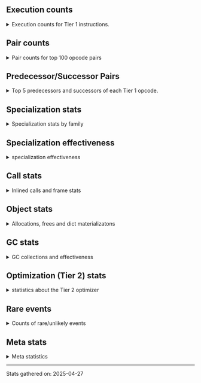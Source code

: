 ## Execution counts

<details>
<summary> Execution counts for Tier 1 instructions. </summary>


The "miss ratio" column shows the percentage of times the instruction
executed that it deoptimized. When this happens, the base unspecialized
instruction is not counted.

<table>
<thead>
<tr>
<th align="left">Name</th>
<th align="right">Base Count</th>
<th align="right">Head Count</th>
<th align="right">Change</th>
</tr>
</thead>
<tbody>
<tr>
<td align="left">JUMP_BACKWARD_NO_JIT</td>
<td align="right">13,493,022</td>
<td align="right">504</td>
<td align="right">-100.0%</td>
</tr>
<tr>
<td align="left">UNPACK_SEQUENCE_TUPLE</td>
<td align="right">857,672</td>
<td align="right">46,419</td>
<td align="right">-94.6%</td>
</tr>
<tr>
<td align="left">DICT_MERGE</td>
<td align="right">462,683</td>
<td align="right">59,116</td>
<td align="right">-87.2%</td>
</tr>
<tr>
<td align="left">COMPARE_OP</td>
<td align="right">450,082</td>
<td align="right">818,338</td>
<td align="right">81.8%</td>
</tr>
<tr>
<td align="left">BINARY_OP</td>
<td align="right">516,703</td>
<td align="right">108,844</td>
<td align="right">-78.9%</td>
</tr>
<tr>
<td align="left">POP_JUMP_IF_NONE</td>
<td align="right">1,253,948</td>
<td align="right">390,331</td>
<td align="right">-68.9%</td>
</tr>
<tr>
<td align="left">CALL_METHOD_DESCRIPTOR_O</td>
<td align="right">604,623</td>
<td align="right">205,015</td>
<td align="right">-66.1%</td>
</tr>
<tr>
<td align="left">LOAD_FAST_LOAD_FAST</td>
<td align="right">1,718,714</td>
<td align="right">757,106</td>
<td align="right">-55.9%</td>
</tr>
<tr>
<td align="left">BINARY_OP_SUBTRACT_FLOAT</td>
<td align="right">395,238</td>
<td align="right">589,972</td>
<td align="right">49.3%</td>
</tr>
<tr>
<td align="left">TO_BOOL_LIST</td>
<td align="right">811,490</td>
<td align="right">1,200,957</td>
<td align="right">48.0%</td>
</tr>
<tr>
<td align="left">LIST_EXTEND</td>
<td align="right">274,283</td>
<td align="right">404,159</td>
<td align="right">47.4%</td>
</tr>
<tr>
<td align="left">BINARY_OP_ADD_INT</td>
<td align="right">856,261</td>
<td align="right">456,800</td>
<td align="right">-46.7%</td>
</tr>
<tr>
<td align="left">BINARY_OP_SUBSCR_LIST_INT</td>
<td align="right">282,596</td>
<td align="right">412,472</td>
<td align="right">46.0%</td>
</tr>
<tr>
<td align="left">LOAD_ATTR_PROPERTY</td>
<td align="right">592,750</td>
<td align="right">852,417</td>
<td align="right">43.8%</td>
</tr>
<tr>
<td align="left">LOAD_FAST_AND_CLEAR</td>
<td align="right">445,488</td>
<td align="right">640,302</td>
<td align="right">43.7%</td>
</tr>
<tr>
<td align="left">IMPORT_FROM</td>
<td align="right">297,334</td>
<td align="right">427,129</td>
<td align="right">43.7%</td>
</tr>
<tr>
<td align="left">IMPORT_NAME</td>
<td align="right">297,654</td>
<td align="right">427,449</td>
<td align="right">43.6%</td>
</tr>
<tr>
<td align="left">FOR_ITER_RANGE</td>
<td align="right">449,853</td>
<td align="right">644,671</td>
<td align="right">43.3%</td>
</tr>
<tr>
<td align="left">BINARY_OP_ADD_FLOAT</td>
<td align="right">151,329</td>
<td align="right">214,416</td>
<td align="right">41.7%</td>
</tr>
<tr>
<td align="left">LOAD_FAST</td>
<td align="right">8,733,418</td>
<td align="right">5,145,015</td>
<td align="right">-41.1%</td>
</tr>
<tr>
<td align="left">LIST_APPEND</td>
<td align="right">477,567</td>
<td align="right">671,409</td>
<td align="right">40.6%</td>
</tr>
<tr>
<td align="left">CALL_KW_PY</td>
<td align="right">167,393</td>
<td align="right">232,331</td>
<td align="right">38.8%</td>
</tr>
<tr>
<td align="left">UNARY_NOT</td>
<td align="right">170,221</td>
<td align="right">235,245</td>
<td align="right">38.2%</td>
</tr>
<tr>
<td align="left">CALL_BOUND_METHOD_GENERAL</td>
<td align="right">173,313</td>
<td align="right">238,247</td>
<td align="right">37.5%</td>
</tr>
<tr>
<td align="left">STORE_FAST_STORE_FAST</td>
<td align="right">3,250,128</td>
<td align="right">2,051,430</td>
<td align="right">-36.9%</td>
</tr>
<tr>
<td align="left">COMPARE_OP_STR</td>
<td align="right">1,046,445</td>
<td align="right">699,584</td>
<td align="right">-33.1%</td>
</tr>
<tr>
<td align="left">CALL_LIST_APPEND</td>
<td align="right">158,799</td>
<td align="right">110,089</td>
<td align="right">-30.7%</td>
</tr>
<tr>
<td align="left">PUSH_NULL</td>
<td align="right">6,865,973</td>
<td align="right">4,766,663</td>
<td align="right">-30.6%</td>
</tr>
<tr>
<td align="left">CALL_BUILTIN_CLASS</td>
<td align="right">1,281,411</td>
<td align="right">1,670,996</td>
<td align="right">30.4%</td>
</tr>
<tr>
<td align="left">COMPARE_OP_INT</td>
<td align="right">2,774,657</td>
<td align="right">2,018,214</td>
<td align="right">-27.3%</td>
</tr>
<tr>
<td align="left">POP_JUMP_IF_TRUE</td>
<td align="right">2,391,091</td>
<td align="right">2,991,557</td>
<td align="right">25.1%</td>
</tr>
<tr>
<td align="left">LOAD_FAST_CHECK</td>
<td align="right">830,095</td>
<td align="right">1,024,825</td>
<td align="right">23.5%</td>
</tr>
<tr>
<td align="left">RETURN_VALUE</td>
<td align="right">22,011,951</td>
<td align="right">27,073,314</td>
<td align="right">23.0%</td>
</tr>
<tr>
<td align="left">NOP</td>
<td align="right">8,131,058</td>
<td align="right">6,265,078</td>
<td align="right">-22.9%</td>
</tr>
<tr>
<td align="left">CALL_METHOD_DESCRIPTOR_NOARGS</td>
<td align="right">1,145,131</td>
<td align="right">1,404,663</td>
<td align="right">22.7%</td>
</tr>
<tr>
<td align="left">LOAD_CONST_MORTAL</td>
<td align="right">873,786</td>
<td align="right">1,068,531</td>
<td align="right">22.3%</td>
</tr>
<tr>
<td align="left">CALL_LEN</td>
<td align="right">294,204</td>
<td align="right">359,137</td>
<td align="right">22.1%</td>
</tr>
<tr>
<td align="left">STORE_ATTR_INSTANCE_VALUE</td>
<td align="right">4,122,645</td>
<td align="right">5,021,544</td>
<td align="right">21.8%</td>
</tr>
<tr>
<td align="left">LOAD_ATTR_INSTANCE_VALUE</td>
<td align="right">17,410,730</td>
<td align="right">13,685,829</td>
<td align="right">-21.4%</td>
</tr>
<tr>
<td align="left">LOAD_ATTR_METHOD_NO_DICT</td>
<td align="right">4,893,479</td>
<td align="right">3,951,228</td>
<td align="right">-19.3%</td>
</tr>
<tr>
<td align="left">CALL_METHOD_DESCRIPTOR_FAST</td>
<td align="right">1,890,004</td>
<td align="right">1,544,496</td>
<td align="right">-18.3%</td>
</tr>
<tr>
<td align="left">TO_BOOL_BOOL</td>
<td align="right">3,720,976</td>
<td align="right">4,382,626</td>
<td align="right">17.8%</td>
</tr>
<tr>
<td align="left">UNARY_INVERT</td>
<td align="right">1,231,239</td>
<td align="right">1,016,099</td>
<td align="right">-17.5%</td>
</tr>
<tr>
<td align="left">LOAD_ATTR</td>
<td align="right">7,155,415</td>
<td align="right">8,388,438</td>
<td align="right">17.2%</td>
</tr>
<tr>
<td align="left">LOAD_FAST_BORROW_LOAD_FAST_BORROW</td>
<td align="right">9,873,391</td>
<td align="right">11,384,911</td>
<td align="right">15.3%</td>
</tr>
<tr>
<td align="left">INTERPRETER_EXIT</td>
<td align="right">7,639,303</td>
<td align="right">8,742,781</td>
<td align="right">14.4%</td>
</tr>
<tr>
<td align="left">GET_ITER</td>
<td align="right">2,714,399</td>
<td align="right">3,089,037</td>
<td align="right">13.8%</td>
</tr>
<tr>
<td align="left">LOAD_ATTR_NONDESCRIPTOR_WITH_VALUES</td>
<td align="right">1,257,333</td>
<td align="right">1,423,505</td>
<td align="right">13.2%</td>
</tr>
<tr>
<td align="left">LOAD_CONST_IMMORTAL</td>
<td align="right">14,013,485</td>
<td align="right">15,855,778</td>
<td align="right">13.1%</td>
</tr>
<tr>
<td align="left">BUILD_LIST</td>
<td align="right">1,394,912</td>
<td align="right">1,574,736</td>
<td align="right">12.9%</td>
</tr>
<tr>
<td align="left">BUILD_TUPLE</td>
<td align="right">3,278,063</td>
<td align="right">3,683,704</td>
<td align="right">12.4%</td>
</tr>
<tr>
<td align="left">CALL_ISINSTANCE</td>
<td align="right">954,029</td>
<td align="right">836,415</td>
<td align="right">-12.3%</td>
</tr>
<tr>
<td align="left">POP_TOP</td>
<td align="right">17,380,511</td>
<td align="right">19,392,462</td>
<td align="right">11.6%</td>
</tr>
<tr>
<td align="left">CALL_BUILTIN_FAST</td>
<td align="right">733,360</td>
<td align="right">814,427</td>
<td align="right">11.1%</td>
</tr>
<tr>
<td align="left">CONTAINS_OP_DICT</td>
<td align="right">1,354,025</td>
<td align="right">1,214,145</td>
<td align="right">-10.3%</td>
</tr>
<tr>
<td align="left">STORE_SUBSCR_DICT</td>
<td align="right">1,415,910</td>
<td align="right">1,276,019</td>
<td align="right">-9.9%</td>
</tr>
<tr>
<td align="left">BUILD_MAP</td>
<td align="right">1,468,189</td>
<td align="right">1,324,294</td>
<td align="right">-9.8%</td>
</tr>
<tr>
<td align="left">FOR_ITER_LIST</td>
<td align="right">7,540,787</td>
<td align="right">6,816,766</td>
<td align="right">-9.6%</td>
</tr>
<tr>
<td align="left">LOAD_SPECIAL</td>
<td align="right">3,101,406</td>
<td align="right">2,805,370</td>
<td align="right">-9.5%</td>
</tr>
<tr>
<td align="left">LOAD_SUPER_ATTR_METHOD</td>
<td align="right">1,489,647</td>
<td align="right">1,631,705</td>
<td align="right">9.5%</td>
</tr>
<tr>
<td align="left">COPY_FREE_VARS</td>
<td align="right">1,517,893</td>
<td align="right">1,659,951</td>
<td align="right">9.4%</td>
</tr>
<tr>
<td align="left">LOAD_DEREF</td>
<td align="right">1,555,710</td>
<td align="right">1,697,768</td>
<td align="right">9.1%</td>
</tr>
<tr>
<td align="left">LOAD_ATTR_METHOD_WITH_VALUES</td>
<td align="right">6,592,120</td>
<td align="right">7,167,769</td>
<td align="right">8.7%</td>
</tr>
<tr>
<td align="left">RESUME_CHECK</td>
<td align="right">27,028,116</td>
<td align="right">29,283,593</td>
<td align="right">8.3%</td>
</tr>
<tr>
<td align="left">CALL_PY_EXACT_ARGS</td>
<td align="right">10,214,227</td>
<td align="right">11,043,446</td>
<td align="right">8.1%</td>
</tr>
<tr>
<td align="left">LOAD_GLOBAL_BUILTIN</td>
<td align="right">6,386,653</td>
<td align="right">6,877,803</td>
<td align="right">7.7%</td>
</tr>
<tr>
<td align="left">TO_BOOL</td>
<td align="right">657,341</td>
<td align="right">608,471</td>
<td align="right">-7.4%</td>
</tr>
<tr>
<td align="left">POP_JUMP_IF_NOT_NONE</td>
<td align="right">3,449,587</td>
<td align="right">3,264,188</td>
<td align="right">-5.4%</td>
</tr>
<tr>
<td align="left">LOAD_GLOBAL_MODULE</td>
<td align="right">13,462,871</td>
<td align="right">14,160,674</td>
<td align="right">5.2%</td>
</tr>
<tr>
<td align="left">TO_BOOL_INT</td>
<td align="right">4,047,366</td>
<td align="right">4,242,008</td>
<td align="right">4.8%</td>
</tr>
<tr>
<td align="left">LOAD_ATTR_MODULE</td>
<td align="right">2,958,046</td>
<td align="right">2,826,032</td>
<td align="right">-4.5%</td>
</tr>
<tr>
<td align="left">SWAP</td>
<td align="right">5,542,955</td>
<td align="right">5,756,431</td>
<td align="right">3.9%</td>
</tr>
<tr>
<td align="left">POP_JUMP_IF_FALSE</td>
<td align="right">12,537,959</td>
<td align="right">12,198,376</td>
<td align="right">-2.7%</td>
</tr>
<tr>
<td align="left">LOAD_FAST_BORROW</td>
<td align="right">66,568,233</td>
<td align="right">68,268,831</td>
<td align="right">2.6%</td>
</tr>
<tr>
<td align="left">BINARY_OP_EXTEND</td>
<td align="right">5,517,735</td>
<td align="right">5,651,718</td>
<td align="right">2.4%</td>
</tr>
<tr>
<td align="left">RESUME</td>
<td align="right">489</td>
<td align="right">478</td>
<td align="right">-2.2%</td>
</tr>
<tr>
<td align="left">CALL_PY_GENERAL</td>
<td align="right">3,073,154</td>
<td align="right">3,006,406</td>
<td align="right">-2.2%</td>
</tr>
<tr>
<td align="left">STORE_FAST</td>
<td align="right">22,933,440</td>
<td align="right">22,491,359</td>
<td align="right">-1.9%</td>
</tr>
<tr>
<td align="left">COPY</td>
<td align="right">7,185,256</td>
<td align="right">7,067,740</td>
<td align="right">-1.6%</td>
</tr>
<tr>
<td align="left">CALL_NON_PY_GENERAL</td>
<td align="right">7,548,374</td>
<td align="right">7,668,700</td>
<td align="right">1.6%</td>
</tr>
<tr>
<td align="left">TO_BOOL_ALWAYS_TRUE</td>
<td align="right">338</td>
<td align="right">343</td>
<td align="right">1.5%</td>
</tr>
<tr>
<td align="left">JUMP_BACKWARD_NO_INTERRUPT</td>
<td align="right">5,122</td>
<td align="right">5,048</td>
<td align="right">-1.4%</td>
</tr>
<tr>
<td align="left">UNPACK_SEQUENCE_TWO_TUPLE</td>
<td align="right">1,158,023</td>
<td align="right">1,174,145</td>
<td align="right">1.4%</td>
</tr>
<tr>
<td align="left">LOAD_CONST</td>
<td align="right">1,626</td>
<td align="right">1,604</td>
<td align="right">-1.4%</td>
</tr>
<tr>
<td align="left">BINARY_OP_MULTIPLY_FLOAT</td>
<td align="right">69,638</td>
<td align="right">68,756</td>
<td align="right">-1.3%</td>
</tr>
<tr>
<td align="left">BINARY_OP_SUBSCR_STR_INT</td>
<td align="right">69,638</td>
<td align="right">68,756</td>
<td align="right">-1.3%</td>
</tr>
<tr>
<td align="left">CALL_BUILTIN_O</td>
<td align="right">87,313</td>
<td align="right">86,431</td>
<td align="right">-1.0%</td>
</tr>
<tr>
<td align="left">JUMP_FORWARD</td>
<td align="right">1,411,423</td>
<td align="right">1,400,367</td>
<td align="right">-0.8%</td>
</tr>
<tr>
<td align="left">CHECK_EXC_MATCH</td>
<td align="right">13,523</td>
<td align="right">13,448</td>
<td align="right">-0.6%</td>
</tr>
<tr>
<td align="left">POP_EXCEPT</td>
<td align="right">17,746</td>
<td align="right">17,671</td>
<td align="right">-0.4%</td>
</tr>
<tr>
<td align="left">PUSH_EXC_INFO</td>
<td align="right">17,746</td>
<td align="right">17,671</td>
<td align="right">-0.4%</td>
</tr>
<tr>
<td align="left">LOAD_GLOBAL</td>
<td align="right">3,224</td>
<td align="right">3,217</td>
<td align="right">-0.2%</td>
</tr>
<tr>
<td align="left">CALL</td>
<td align="right">4,557</td>
<td align="right">4,549</td>
<td align="right">-0.2%</td>
</tr>
<tr>
<td align="left">POP_ITER</td>
<td align="right">1,987,710</td>
<td align="right">1,990,384</td>
<td align="right">0.1%</td>
</tr>
<tr>
<td align="left">FOR_ITER</td>
<td align="right">940,655</td>
<td align="right">939,627</td>
<td align="right">-0.1%</td>
</tr>
<tr>
<td align="left">LOAD_SMALL_INT</td>
<td align="right">3,956,730</td>
<td align="right">3,953,068</td>
<td align="right">-0.1%</td>
</tr>
<tr>
<td align="left">BINARY_OP_SUBTRACT_INT</td>
<td align="right">102,447</td>
<td align="right">102,373</td>
<td align="right">-0.1%</td>
</tr>
<tr>
<td align="left">STORE_FAST_LOAD_FAST</td>
<td align="right">4,724,457</td>
<td align="right">4,723,575</td>
<td align="right">-0.0%</td>
</tr>
<tr>
<td align="left">STORE_SUBSCR</td>
<td align="right">21,466</td>
<td align="right">21,469</td>
<td align="right">0.0%</td>
</tr>
<tr>
<td align="left">CALL_BOUND_METHOD_EXACT_ARGS</td>
<td align="right">35,129</td>
<td align="right">35,132</td>
<td align="right">0.0%</td>
</tr>
<tr>
<td align="left">IS_OP</td>
<td align="right">34,038</td>
<td align="right">34,040</td>
<td align="right">0.0%</td>
</tr>
<tr>
<td align="left">STORE_ATTR</td>
<td align="right">81,671</td>
<td align="right">81,674</td>
<td align="right">0.0%</td>
</tr>
<tr>
<td align="left">TO_BOOL_NONE</td>
<td align="right">191,011</td>
<td align="right">191,013</td>
<td align="right">0.0%</td>
</tr>
<tr>
<td align="left">CALL_FUNCTION_EX</td>
<td align="right">1,818,696</td>
<td align="right">1,818,692</td>
<td align="right">-0.0%</td>
</tr>
<tr>
<td align="left">CALL_BUILTIN_FAST_WITH_KEYWORDS</td>
<td align="right">928,806</td>
<td align="right">928,808</td>
<td align="right">0.0%</td>
</tr>
<tr>
<td align="left">YIELD_VALUE</td>
<td align="right">5,068,280</td>
<td align="right">5,068,280</td>
<td align="right">0.0%</td>
</tr>
<tr>
<td align="left">FOR_ITER_GEN</td>
<td align="right">4,653,742</td>
<td align="right">4,653,742</td>
<td align="right">0.0%</td>
</tr>
<tr>
<td align="left">CALL_TUPLE_1</td>
<td align="right">426,671</td>
<td align="right">426,671</td>
<td align="right">0.0%</td>
</tr>
<tr>
<td align="left">MAKE_CELL</td>
<td align="right">105,140</td>
<td align="right">105,140</td>
<td align="right">0.0%</td>
</tr>
<tr>
<td align="left">STORE_DEREF</td>
<td align="right">105,110</td>
<td align="right">105,110</td>
<td align="right">0.0%</td>
</tr>
<tr>
<td align="left">LOAD_ATTR_METHOD_LAZY_DICT</td>
<td align="right">97,372</td>
<td align="right">97,372</td>
<td align="right">0.0%</td>
</tr>
<tr>
<td align="left">BINARY_OP_SUBSCR_DICT</td>
<td align="right">84,720</td>
<td align="right">84,720</td>
<td align="right">0.0%</td>
</tr>
<tr>
<td align="left">CALL_KW_NON_PY</td>
<td align="right">77,356</td>
<td align="right">77,356</td>
<td align="right">0.0%</td>
</tr>
<tr>
<td align="left">CALL_METHOD_DESCRIPTOR_FAST_WITH_KEYWORDS</td>
<td align="right">72,425</td>
<td align="right">72,425</td>
<td align="right">0.0%</td>
</tr>
<tr>
<td align="left">DELETE_SUBSCR</td>
<td align="right">67,588</td>
<td align="right">67,588</td>
<td align="right">0.0%</td>
</tr>
<tr>
<td align="left">DELETE_ATTR</td>
<td align="right">63,345</td>
<td align="right">63,345</td>
<td align="right">0.0%</td>
</tr>
<tr>
<td align="left">CALL_ALLOC_AND_ENTER_INIT</td>
<td align="right">55,863</td>
<td align="right">55,863</td>
<td align="right">0.0%</td>
</tr>
<tr>
<td align="left">EXIT_INIT_CHECK</td>
<td align="right">55,859</td>
<td align="right">55,859</td>
<td align="right">0.0%</td>
</tr>
<tr>
<td align="left">BINARY_OP_SUBSCR_TUPLE_INT</td>
<td align="right">44,010</td>
<td align="right">44,010</td>
<td align="right">0.0%</td>
</tr>
<tr>
<td align="left">MAKE_FUNCTION</td>
<td align="right">42,906</td>
<td align="right">42,906</td>
<td align="right">0.0%</td>
</tr>
<tr>
<td align="left">LOAD_ATTR_CLASS</td>
<td align="right">38,452</td>
<td align="right">38,452</td>
<td align="right">0.0%</td>
</tr>
<tr>
<td align="left">FORMAT_SIMPLE</td>
<td align="right">38,409</td>
<td align="right">38,409</td>
<td align="right">0.0%</td>
</tr>
<tr>
<td align="left">LOAD_ATTR_SLOT</td>
<td align="right">31,252</td>
<td align="right">31,252</td>
<td align="right">0.0%</td>
</tr>
<tr>
<td align="left">BUILD_STRING</td>
<td align="right">29,697</td>
<td align="right">29,697</td>
<td align="right">0.0%</td>
</tr>
<tr>
<td align="left">SET_FUNCTION_ATTRIBUTE</td>
<td align="right">29,557</td>
<td align="right">29,557</td>
<td align="right">0.0%</td>
</tr>
<tr>
<td align="left">LOAD_SUPER_ATTR_ATTR</td>
<td align="right">23,800</td>
<td align="right">23,800</td>
<td align="right">0.0%</td>
</tr>
<tr>
<td align="left">TO_BOOL_STR</td>
<td align="right">21,908</td>
<td align="right">21,908</td>
<td align="right">0.0%</td>
</tr>
<tr>
<td align="left">BINARY_OP_INPLACE_ADD_UNICODE</td>
<td align="right">20,988</td>
<td align="right">20,988</td>
<td align="right">0.0%</td>
</tr>
<tr>
<td align="left">FOR_ITER_TUPLE</td>
<td align="right">17,809</td>
<td align="right">17,809</td>
<td align="right">0.0%</td>
</tr>
<tr>
<td align="left">CONVERT_VALUE</td>
<td align="right">17,404</td>
<td align="right">17,404</td>
<td align="right">0.0%</td>
</tr>
<tr>
<td align="left">BINARY_SLICE</td>
<td align="right">14,139</td>
<td align="right">14,139</td>
<td align="right">0.0%</td>
</tr>
<tr>
<td align="left">RETURN_GENERATOR</td>
<td align="right">12,837</td>
<td align="right">12,837</td>
<td align="right">0.0%</td>
</tr>
<tr>
<td align="left">RERAISE</td>
<td align="right">12,672</td>
<td align="right">12,672</td>
<td align="right">0.0%</td>
</tr>
<tr>
<td align="left">STORE_ATTR_SLOT</td>
<td align="right">10,380</td>
<td align="right">10,380</td>
<td align="right">0.0%</td>
</tr>
<tr>
<td align="left">CALL_STR_1</td>
<td align="right">8,488</td>
<td align="right">8,488</td>
<td align="right">0.0%</td>
</tr>
<tr>
<td align="left">END_FOR</td>
<td align="right">8,446</td>
<td align="right">8,446</td>
<td align="right">0.0%</td>
</tr>
<tr>
<td align="left">RAISE_VARARGS</td>
<td align="right">4,227</td>
<td align="right">4,227</td>
<td align="right">0.0%</td>
</tr>
<tr>
<td align="left">WITH_EXCEPT_START</td>
<td align="right">4,223</td>
<td align="right">4,223</td>
<td align="right">0.0%</td>
</tr>
<tr>
<td align="left">STORE_NAME</td>
<td align="right">784</td>
<td align="right">784</td>
<td align="right">0.0%</td>
</tr>
<tr>
<td align="left">BINARY_OP_ADD_UNICODE</td>
<td align="right">491</td>
<td align="right">491</td>
<td align="right">0.0%</td>
</tr>
<tr>
<td align="left">CONTAINS_OP_SET</td>
<td align="right">391</td>
<td align="right">391</td>
<td align="right">0.0%</td>
</tr>
<tr>
<td align="left">CONTAINS_OP</td>
<td align="right">315</td>
<td align="right">315</td>
<td align="right">0.0%</td>
</tr>
<tr>
<td align="left">LOAD_NAME</td>
<td align="right">207</td>
<td align="right">207</td>
<td align="right">0.0%</td>
</tr>
<tr>
<td align="left">CALL_KW</td>
<td align="right">181</td>
<td align="right">181</td>
<td align="right">0.0%</td>
</tr>
<tr>
<td align="left">CALL_TYPE_1</td>
<td align="right">153</td>
<td align="right">153</td>
<td align="right">0.0%</td>
</tr>
<tr>
<td align="left">UNPACK_SEQUENCE</td>
<td align="right">149</td>
<td align="right">149</td>
<td align="right">0.0%</td>
</tr>
<tr>
<td align="left">EXTENDED_ARG</td>
<td align="right">129</td>
<td align="right">129</td>
<td align="right">0.0%</td>
</tr>
<tr>
<td align="left">DELETE_FAST</td>
<td align="right">128</td>
<td align="right">128</td>
<td align="right">0.0%</td>
</tr>
<tr>
<td align="left">JUMP_BACKWARD</td>
<td align="right">108</td>
<td align="right">108</td>
<td align="right">0.0%</td>
</tr>
<tr>
<td align="left">LOAD_SUPER_ATTR</td>
<td align="right">68</td>
<td align="right">68</td>
<td align="right">0.0%</td>
</tr>
<tr>
<td align="left">LOAD_BUILD_CLASS</td>
<td align="right">42</td>
<td align="right">42</td>
<td align="right">0.0%</td>
</tr>
<tr>
<td align="left">LOAD_LOCALS</td>
<td align="right">38</td>
<td align="right">38</td>
<td align="right">0.0%</td>
</tr>
<tr>
<td align="left">COMPARE_OP_FLOAT</td>
<td align="right">27</td>
<td align="right">27</td>
<td align="right">0.0%</td>
</tr>
<tr>
<td align="left">CALL_INTRINSIC_1</td>
<td align="right">15</td>
<td align="right">15</td>
<td align="right">0.0%</td>
</tr>
<tr>
<td align="left">LOAD_ATTR_CLASS_WITH_METACLASS_CHECK</td>
<td align="right">12</td>
<td align="right">12</td>
<td align="right">0.0%</td>
</tr>
<tr>
<td align="left">STORE_GLOBAL</td>
<td align="right">4</td>
<td align="right">4</td>
<td align="right">0.0%</td>
</tr>
<tr>
<td align="left">BINARY_OP_SUBSCR_GETITEM</td>
<td align="right">3</td>
<td align="right">3</td>
<td align="right">0.0%</td>
</tr>
<tr>
<td align="left">BUILD_SET</td>
<td align="right">1</td>
<td align="right">1</td>
<td align="right">0.0%</td>
</tr>
<tr>
<td align="left">MAP_ADD</td>
<td align="right">1</td>
<td align="right">1</td>
<td align="right">0.0%</td>
</tr>
<tr>
<td align="left">JUMP_BACKWARD_JIT</td>
<td align="right"></td>
<td align="right">11,555,242</td>
<td align="right"></td>
</tr>
<tr>
<td align="left">ENTER_EXECUTOR</td>
<td align="right"></td>
<td align="right">2,202,837</td>
<td align="right"></td>
</tr>
<tr>
<td align="left">NOT_TAKEN</td>
<td align="right"></td>
<td align="right">16,582</td>
<td align="right"></td>
</tr>
</tbody>
</table>


</details>

## Pair counts

<details>
<summary> Pair counts for top 100 opcode pairs </summary>


Pairs of specialized operations that deoptimize and are then followed by
the corresponding unspecialized instruction are not counted as pairs.

Not included in comparative output.


</details>

## Predecessor/Successor Pairs

<details>
<summary> Top 5 predecessors and successors of each Tier 1 opcode. </summary>


This does not include the unspecialized instructions that occur after a
specialized instruction deoptimizes.

Not included in comparative output.


</details>

## Specialization stats

<details>
<summary> Specialization stats by family </summary>

### BINARY_OP

<details>
<summary> specialization stats for BINARY_OP family </summary>

<table>
<thead>
<tr>
<th align="left">Kind</th>
<th align="right">Base Count</th>
<th align="right">Base Ratio</th>
<th align="right">Head Count</th>
<th align="right">Head Ratio</th>
<th align="right">Change</th>
</tr>
</thead>
<tbody>
<tr>
<td align="left">
miss
<details>
<summary>ⓘ</summary>

Specialized instructions that deopt.
</details>
</td>
<td align="right">173,233</td>
<td align="right">2.1%</td>
<td align="right">21,833</td>
<td align="right">0.3%</td>
<td align="right">-87.4%</td>
</tr>
<tr>
<td align="left">
deferred
<details>
<summary>ⓘ</summary>

Lists the number of "deferred" (i.e. not specialized) instructions executed.
</details>
</td>
<td align="right">515,646</td>
<td align="right">6.1%</td>
<td align="right">107,889</td>
<td align="right">1.3%</td>
<td align="right">-79.1%</td>
</tr>
<tr>
<td align="left">
hit
<details>
<summary>ⓘ</summary>

Specialized instructions that complete.
</details>
</td>
<td align="right">7,704,457</td>
<td align="right">91.8%</td>
<td align="right">8,106,114</td>
<td align="right">98.4%</td>
<td align="right">5.2%</td>
</tr>
</tbody>
</table>

<table>
<thead>
<tr>
<th align="left">Success</th>
<th align="right">Base Count</th>
<th align="right">Base Ratio</th>
<th align="right">Head Count</th>
<th align="right">Head Ratio</th>
<th align="right">Change</th>
</tr>
</thead>
<tbody>
<tr>
<td align="left">Success</td>
<td align="right">3,529</td>
<td align="right">81.6%</td>
<td align="right">678</td>
<td align="right">49.4%</td>
<td align="right">-80.8%</td>
</tr>
<tr>
<td align="left">Failure</td>
<td align="right">798</td>
<td align="right">18.4%</td>
<td align="right">694</td>
<td align="right">50.6%</td>
<td align="right">-13.0%</td>
</tr>
</tbody>
</table>

<table>
<thead>
<tr>
<th align="left">Failure kind</th>
<th align="right">Base Count</th>
<th align="right">Base Ratio</th>
<th align="right">Head Count</th>
<th align="right">Head Ratio</th>
<th align="right">Change</th>
</tr>
</thead>
<tbody>
<tr>
<td align="left">subscr</td>
<td align="right">164</td>
<td align="right">20.6%</td>
<td align="right">58</td>
<td align="right">8.4%</td>
<td align="right">-64.6%</td>
</tr>
<tr>
<td align="left">remainder</td>
<td align="right">289</td>
<td align="right">36.2%</td>
<td align="right">291</td>
<td align="right">41.9%</td>
<td align="right">0.7%</td>
</tr>
<tr>
<td align="left">add different types</td>
<td align="right">187</td>
<td align="right">23.4%</td>
<td align="right">187</td>
<td align="right">26.9%</td>
<td align="right">0.0%</td>
</tr>
<tr>
<td align="left">subscr deque</td>
<td align="right">89</td>
<td align="right">11.2%</td>
<td align="right">89</td>
<td align="right">12.8%</td>
<td align="right">0.0%</td>
</tr>
<tr>
<td align="left">add other</td>
<td align="right">66</td>
<td align="right">8.3%</td>
<td align="right">66</td>
<td align="right">9.5%</td>
<td align="right">0.0%</td>
</tr>
<tr>
<td align="left">and int</td>
<td align="right">2</td>
<td align="right">0.3%</td>
<td align="right">2</td>
<td align="right">0.3%</td>
<td align="right">0.0%</td>
</tr>
<tr>
<td align="left">subscr list slice</td>
<td align="right">1</td>
<td align="right">0.1%</td>
<td align="right">1</td>
<td align="right">0.1%</td>
<td align="right">0.0%</td>
</tr>
</tbody>
</table>


</details>

### BINARY_SLICE

<details>
<summary> specialization stats for BINARY_SLICE family </summary>

<table>
<thead>
<tr>
<th align="left">Kind</th>
<th align="right">Base Count</th>
<th align="right">Base Ratio</th>
<th align="right">Head Count</th>
<th align="right">Head Ratio</th>
<th align="right">Change</th>
</tr>
</thead>
<tbody>
<tr>
<td align="left">
deferred
<details>
<summary>ⓘ</summary>

Lists the number of "deferred" (i.e. not specialized) instructions executed.
</details>
</td>
<td align="right">14,139</td>
<td align="right">100.0%</td>
<td align="right">14,139</td>
<td align="right">100.0%</td>
<td align="right">0.0%</td>
</tr>
</tbody>
</table>


</details>

### CALL

<details>
<summary> specialization stats for CALL family </summary>

<table>
<thead>
<tr>
<th align="left">Kind</th>
<th align="right">Base Count</th>
<th align="right">Base Ratio</th>
<th align="right">Head Count</th>
<th align="right">Head Ratio</th>
<th align="right">Change</th>
</tr>
</thead>
<tbody>
<tr>
<td align="left">
hit
<details>
<summary>ⓘ</summary>

Specialized instructions that complete.
</details>
</td>
<td align="right">18,924,978</td>
<td align="right">100.0%</td>
<td align="right">19,637,000</td>
<td align="right">100.0%</td>
<td align="right">3.8%</td>
</tr>
<tr>
<td align="left">
deferred
<details>
<summary>ⓘ</summary>

Lists the number of "deferred" (i.e. not specialized) instructions executed.
</details>
</td>
<td align="right">2,024</td>
<td align="right">0.0%</td>
<td align="right">1,991</td>
<td align="right">0.0%</td>
<td align="right">-1.6%</td>
</tr>
<tr>
<td align="left">
miss
<details>
<summary>ⓘ</summary>

Specialized instructions that deopt.
</details>
</td>
<td align="right">787</td>
<td align="right">0.0%</td>
<td align="right">787</td>
<td align="right">0.0%</td>
<td align="right">0.0%</td>
</tr>
</tbody>
</table>

<table>
<thead>
<tr>
<th align="left">Success</th>
<th align="right">Base Count</th>
<th align="right">Base Ratio</th>
<th align="right">Head Count</th>
<th align="right">Head Ratio</th>
<th align="right">Change</th>
</tr>
</thead>
<tbody>
<tr>
<td align="left">Success</td>
<td align="right">3,320</td>
<td align="right">100.0%</td>
<td align="right">3,345</td>
<td align="right">100.0%</td>
<td align="right">0.8%</td>
</tr>
<tr>
<td align="left">Failure</td>
<td align="right">0</td>
<td align="right">0.0%</td>
<td align="right">0</td>
<td align="right">0.0%</td>
<td align="right"></td>
</tr>
</tbody>
</table>


</details>

### CALL_KW

<details>
<summary> specialization stats for CALL_KW family </summary>

<table>
<thead>
<tr>
<th align="left">Kind</th>
<th align="right">Base Count</th>
<th align="right">Base Ratio</th>
<th align="right">Head Count</th>
<th align="right">Head Ratio</th>
<th align="right">Change</th>
</tr>
</thead>
<tbody>
<tr>
<td align="left">
deferred
<details>
<summary>ⓘ</summary>

Lists the number of "deferred" (i.e. not specialized) instructions executed.
</details>
</td>
<td align="right">42</td>
<td align="right">23.2%</td>
<td align="right">42</td>
<td align="right">23.2%</td>
<td align="right">0.0%</td>
</tr>
</tbody>
</table>

<table>
<thead>
<tr>
<th align="left">Success</th>
<th align="right">Base Count</th>
<th align="right">Base Ratio</th>
<th align="right">Head Count</th>
<th align="right">Head Ratio</th>
<th align="right">Change</th>
</tr>
</thead>
<tbody>
<tr>
<td align="left">Success</td>
<td align="right">139</td>
<td align="right">100.0%</td>
<td align="right">139</td>
<td align="right">100.0%</td>
<td align="right">0.0%</td>
</tr>
<tr>
<td align="left">Failure</td>
<td align="right">0</td>
<td align="right">0.0%</td>
<td align="right">0</td>
<td align="right">0.0%</td>
<td align="right"></td>
</tr>
</tbody>
</table>


</details>

### COMPARE_OP

<details>
<summary> specialization stats for COMPARE_OP family </summary>

<table>
<thead>
<tr>
<th align="left">Kind</th>
<th align="right">Base Count</th>
<th align="right">Base Ratio</th>
<th align="right">Head Count</th>
<th align="right">Head Ratio</th>
<th align="right">Change</th>
</tr>
</thead>
<tbody>
<tr>
<td align="left">
miss
<details>
<summary>ⓘ</summary>

Specialized instructions that deopt.
</details>
</td>
<td align="right">133,343</td>
<td align="right">3.1%</td>
<td align="right">20,743</td>
<td align="right">0.6%</td>
<td align="right">-84.4%</td>
</tr>
<tr>
<td align="left">
deferred
<details>
<summary>ⓘ</summary>

Lists the number of "deferred" (i.e. not specialized) instructions executed.
</details>
</td>
<td align="right">446,883</td>
<td align="right">10.5%</td>
<td align="right">817,038</td>
<td align="right">23.1%</td>
<td align="right">82.8%</td>
</tr>
<tr>
<td align="left">
hit
<details>
<summary>ⓘ</summary>

Specialized instructions that complete.
</details>
</td>
<td align="right">3,687,786</td>
<td align="right">86.3%</td>
<td align="right">2,697,082</td>
<td align="right">76.3%</td>
<td align="right">-26.9%</td>
</tr>
</tbody>
</table>

<table>
<thead>
<tr>
<th align="left">Success</th>
<th align="right">Base Count</th>
<th align="right">Base Ratio</th>
<th align="right">Head Count</th>
<th align="right">Head Ratio</th>
<th align="right">Change</th>
</tr>
</thead>
<tbody>
<tr>
<td align="left">Success</td>
<td align="right">2,772</td>
<td align="right">48.6%</td>
<td align="right">643</td>
<td align="right">38.2%</td>
<td align="right">-76.8%</td>
</tr>
<tr>
<td align="left">Failure</td>
<td align="right">2,926</td>
<td align="right">51.4%</td>
<td align="right">1,042</td>
<td align="right">61.8%</td>
<td align="right">-64.4%</td>
</tr>
</tbody>
</table>

<table>
<thead>
<tr>
<th align="left">Failure kind</th>
<th align="right">Base Count</th>
<th align="right">Base Ratio</th>
<th align="right">Head Count</th>
<th align="right">Head Ratio</th>
<th align="right">Change</th>
</tr>
</thead>
<tbody>
<tr>
<td align="left">float long</td>
<td align="right">2,639</td>
<td align="right">90.2%</td>
<td align="right">753</td>
<td align="right">72.3%</td>
<td align="right">-71.5%</td>
</tr>
<tr>
<td align="left">different types</td>
<td align="right">148</td>
<td align="right">5.1%</td>
<td align="right">150</td>
<td align="right">14.4%</td>
<td align="right">1.4%</td>
</tr>
<tr>
<td align="left">big int</td>
<td align="right">95</td>
<td align="right">3.2%</td>
<td align="right">95</td>
<td align="right">9.1%</td>
<td align="right">0.0%</td>
</tr>
<tr>
<td align="left">bytes</td>
<td align="right">44</td>
<td align="right">1.5%</td>
<td align="right">44</td>
<td align="right">4.2%</td>
<td align="right">0.0%</td>
</tr>
</tbody>
</table>


</details>

### CONTAINS_OP

<details>
<summary> specialization stats for CONTAINS_OP family </summary>

<table>
<thead>
<tr>
<th align="left">Kind</th>
<th align="right">Base Count</th>
<th align="right">Base Ratio</th>
<th align="right">Head Count</th>
<th align="right">Head Ratio</th>
<th align="right">Change</th>
</tr>
</thead>
<tbody>
<tr>
<td align="left">
hit
<details>
<summary>ⓘ</summary>

Specialized instructions that complete.
</details>
</td>
<td align="right">1,354,416</td>
<td align="right">100.0%</td>
<td align="right">1,214,536</td>
<td align="right">100.0%</td>
<td align="right">-10.3%</td>
</tr>
<tr>
<td align="left">
deferred
<details>
<summary>ⓘ</summary>

Lists the number of "deferred" (i.e. not specialized) instructions executed.
</details>
</td>
<td align="right">264</td>
<td align="right">0.0%</td>
<td align="right">264</td>
<td align="right">0.0%</td>
<td align="right">0.0%</td>
</tr>
</tbody>
</table>

<table>
<thead>
<tr>
<th align="left">Success</th>
<th align="right">Base Count</th>
<th align="right">Base Ratio</th>
<th align="right">Head Count</th>
<th align="right">Head Ratio</th>
<th align="right">Change</th>
</tr>
</thead>
<tbody>
<tr>
<td align="left">Success</td>
<td align="right">8</td>
<td align="right">15.7%</td>
<td align="right">8</td>
<td align="right">15.7%</td>
<td align="right">0.0%</td>
</tr>
<tr>
<td align="left">Failure</td>
<td align="right">43</td>
<td align="right">84.3%</td>
<td align="right">43</td>
<td align="right">84.3%</td>
<td align="right">0.0%</td>
</tr>
</tbody>
</table>

<table>
<thead>
<tr>
<th align="left">Failure kind</th>
<th align="right">Base Count</th>
<th align="right">Base Ratio</th>
<th align="right">Head Count</th>
<th align="right">Head Ratio</th>
<th align="right">Change</th>
</tr>
</thead>
<tbody>
<tr>
<td align="left">tuple</td>
<td align="right">43</td>
<td align="right">100.0%</td>
<td align="right">43</td>
<td align="right">100.0%</td>
<td align="right">0.0%</td>
</tr>
</tbody>
</table>


</details>

### FOR_ITER

<details>
<summary> specialization stats for FOR_ITER family </summary>

<table>
<thead>
<tr>
<th align="left">Kind</th>
<th align="right">Base Count</th>
<th align="right">Base Ratio</th>
<th align="right">Head Count</th>
<th align="right">Head Ratio</th>
<th align="right">Change</th>
</tr>
</thead>
<tbody>
<tr>
<td align="left">
hit
<details>
<summary>ⓘ</summary>

Specialized instructions that complete.
</details>
</td>
<td align="right">12,662,191</td>
<td align="right">93.1%</td>
<td align="right">12,132,988</td>
<td align="right">92.8%</td>
<td align="right">-4.2%</td>
</tr>
<tr>
<td align="left">
deferred
<details>
<summary>ⓘ</summary>

Lists the number of "deferred" (i.e. not specialized) instructions executed.
</details>
</td>
<td align="right">940,117</td>
<td align="right">6.9%</td>
<td align="right">939,088</td>
<td align="right">7.2%</td>
<td align="right">-0.1%</td>
</tr>
</tbody>
</table>

<table>
<thead>
<tr>
<th align="left">Success</th>
<th align="right">Base Count</th>
<th align="right">Base Ratio</th>
<th align="right">Head Count</th>
<th align="right">Head Ratio</th>
<th align="right">Change</th>
</tr>
</thead>
<tbody>
<tr>
<td align="left">Success</td>
<td align="right">50</td>
<td align="right">9.3%</td>
<td align="right">51</td>
<td align="right">9.5%</td>
<td align="right">2.0%</td>
</tr>
<tr>
<td align="left">Failure</td>
<td align="right">488</td>
<td align="right">90.7%</td>
<td align="right">488</td>
<td align="right">90.5%</td>
<td align="right">0.0%</td>
</tr>
</tbody>
</table>

<table>
<thead>
<tr>
<th align="left">Failure kind</th>
<th align="right">Base Count</th>
<th align="right">Base Ratio</th>
<th align="right">Head Count</th>
<th align="right">Head Ratio</th>
<th align="right">Change</th>
</tr>
</thead>
<tbody>
<tr>
<td align="left">other</td>
<td align="right">164</td>
<td align="right">33.6%</td>
<td align="right">164</td>
<td align="right">33.6%</td>
<td align="right">0.0%</td>
</tr>
<tr>
<td align="left">enumerate</td>
<td align="right">164</td>
<td align="right">33.6%</td>
<td align="right">164</td>
<td align="right">33.6%</td>
<td align="right">0.0%</td>
</tr>
<tr>
<td align="left">itertools</td>
<td align="right">77</td>
<td align="right">15.8%</td>
<td align="right">77</td>
<td align="right">15.8%</td>
<td align="right">0.0%</td>
</tr>
<tr>
<td align="left">callable</td>
<td align="right">70</td>
<td align="right">14.3%</td>
<td align="right">70</td>
<td align="right">14.3%</td>
<td align="right">0.0%</td>
</tr>
<tr>
<td align="left">dict items</td>
<td align="right">7</td>
<td align="right">1.4%</td>
<td align="right">7</td>
<td align="right">1.4%</td>
<td align="right">0.0%</td>
</tr>
<tr>
<td align="left">dict values</td>
<td align="right">3</td>
<td align="right">0.6%</td>
<td align="right">3</td>
<td align="right">0.6%</td>
<td align="right">0.0%</td>
</tr>
<tr>
<td align="left">set</td>
<td align="right">2</td>
<td align="right">0.4%</td>
<td align="right">2</td>
<td align="right">0.4%</td>
<td align="right">0.0%</td>
</tr>
<tr>
<td align="left">reversed list</td>
<td align="right">1</td>
<td align="right">0.2%</td>
<td align="right">1</td>
<td align="right">0.2%</td>
<td align="right">0.0%</td>
</tr>
</tbody>
</table>


</details>

### LOAD_ATTR

<details>
<summary> specialization stats for LOAD_ATTR family </summary>

<table>
<thead>
<tr>
<th align="left">Kind</th>
<th align="right">Base Count</th>
<th align="right">Base Ratio</th>
<th align="right">Head Count</th>
<th align="right">Head Ratio</th>
<th align="right">Change</th>
</tr>
</thead>
<tbody>
<tr>
<td align="left">
deferred
<details>
<summary>ⓘ</summary>

Lists the number of "deferred" (i.e. not specialized) instructions executed.
</details>
</td>
<td align="right">7,144,337</td>
<td align="right">17.4%</td>
<td align="right">8,376,919</td>
<td align="right">21.8%</td>
<td align="right">17.3%</td>
</tr>
<tr>
<td align="left">
hit
<details>
<summary>ⓘ</summary>

Specialized instructions that complete.
</details>
</td>
<td align="right">33,473,492</td>
<td align="right">81.6%</td>
<td align="right">29,676,003</td>
<td align="right">77.2%</td>
<td align="right">-11.3%</td>
</tr>
<tr>
<td align="left">
miss
<details>
<summary>ⓘ</summary>

Specialized instructions that deopt.
</details>
</td>
<td align="right">398,054</td>
<td align="right">1.0%</td>
<td align="right">397,865</td>
<td align="right">1.0%</td>
<td align="right">-0.0%</td>
</tr>
<tr>
<td align="left">
deopt
<details>
<summary>ⓘ</summary>

Specialized instructions that deopt.
</details>
</td>
<td align="right">6</td>
<td align="right">0.0%</td>
<td align="right">6</td>
<td align="right">0.0%</td>
<td align="right">0.0%</td>
</tr>
</tbody>
</table>

<table>
<thead>
<tr>
<th align="left">Success</th>
<th align="right">Base Count</th>
<th align="right">Base Ratio</th>
<th align="right">Head Count</th>
<th align="right">Head Ratio</th>
<th align="right">Change</th>
</tr>
</thead>
<tbody>
<tr>
<td align="left">Failure</td>
<td align="right">6,608</td>
<td align="right">36.1%</td>
<td align="right">6,989</td>
<td align="right">37.3%</td>
<td align="right">5.8%</td>
</tr>
<tr>
<td align="left">Success</td>
<td align="right">11,701</td>
<td align="right">63.9%</td>
<td align="right">11,762</td>
<td align="right">62.7%</td>
<td align="right">0.5%</td>
</tr>
</tbody>
</table>

<table>
<thead>
<tr>
<th align="left">Failure kind</th>
<th align="right">Base Count</th>
<th align="right">Base Ratio</th>
<th align="right">Head Count</th>
<th align="right">Head Ratio</th>
<th align="right">Change</th>
</tr>
</thead>
<tbody>
<tr>
<td align="left">overriding descriptor</td>
<td align="right">1,481</td>
<td align="right">22.4%</td>
<td align="right">1,686</td>
<td align="right">24.1%</td>
<td align="right">13.8%</td>
</tr>
<tr>
<td align="left">non overriding descriptor</td>
<td align="right">771</td>
<td align="right">11.7%</td>
<td align="right">875</td>
<td align="right">12.5%</td>
<td align="right">13.5%</td>
</tr>
<tr>
<td align="left">method</td>
<td align="right">1,655</td>
<td align="right">25.0%</td>
<td align="right">1,517</td>
<td align="right">21.7%</td>
<td align="right">-8.3%</td>
</tr>
<tr>
<td align="left">overridden</td>
<td align="right">683</td>
<td align="right">10.3%</td>
<td align="right">681</td>
<td align="right">9.7%</td>
<td align="right">-0.3%</td>
</tr>
<tr>
<td align="left">non object slot</td>
<td align="right">460</td>
<td align="right">7.0%</td>
<td align="right">460</td>
<td align="right">6.6%</td>
<td align="right">0.0%</td>
</tr>
<tr>
<td align="left">mutable class</td>
<td align="right">71</td>
<td align="right">1.1%</td>
<td align="right">71</td>
<td align="right">1.0%</td>
<td align="right">0.0%</td>
</tr>
<tr>
<td align="left">class method obj</td>
<td align="right">68</td>
<td align="right">1.0%</td>
<td align="right">68</td>
<td align="right">1.0%</td>
<td align="right">0.0%</td>
</tr>
<tr>
<td align="left">not managed dict</td>
<td align="right">45</td>
<td align="right">0.7%</td>
<td align="right">45</td>
<td align="right">0.6%</td>
<td align="right">0.0%</td>
</tr>
<tr>
<td align="left">metaclass attribute</td>
<td align="right">23</td>
<td align="right">0.3%</td>
<td align="right">23</td>
<td align="right">0.3%</td>
<td align="right">0.0%</td>
</tr>
</tbody>
</table>


</details>

### LOAD_GLOBAL

<details>
<summary> specialization stats for LOAD_GLOBAL family </summary>

<table>
<thead>
<tr>
<th align="left">Kind</th>
<th align="right">Base Count</th>
<th align="right">Base Ratio</th>
<th align="right">Head Count</th>
<th align="right">Head Ratio</th>
<th align="right">Change</th>
</tr>
</thead>
<tbody>
<tr>
<td align="left">
hit
<details>
<summary>ⓘ</summary>

Specialized instructions that complete.
</details>
</td>
<td align="right">19,849,286</td>
<td align="right">100.0%</td>
<td align="right">21,038,239</td>
<td align="right">100.0%</td>
<td align="right">6.0%</td>
</tr>
<tr>
<td align="left">
deferred
<details>
<summary>ⓘ</summary>

Lists the number of "deferred" (i.e. not specialized) instructions executed.
</details>
</td>
<td align="right">862</td>
<td align="right">0.0%</td>
<td align="right">845</td>
<td align="right">0.0%</td>
<td align="right">-2.0%</td>
</tr>
<tr>
<td align="left">
deopt
<details>
<summary>ⓘ</summary>

Specialized instructions that deopt.
</details>
</td>
<td align="right">9</td>
<td align="right">0.0%</td>
<td align="right">9</td>
<td align="right">0.0%</td>
<td align="right">0.0%</td>
</tr>
<tr>
<td align="left">
miss
<details>
<summary>ⓘ</summary>

Specialized instructions that deopt.
</details>
</td>
<td align="right">238</td>
<td align="right">0.0%</td>
<td align="right">238</td>
<td align="right">0.0%</td>
<td align="right">0.0%</td>
</tr>
</tbody>
</table>

<table>
<thead>
<tr>
<th align="left">Success</th>
<th align="right">Base Count</th>
<th align="right">Base Ratio</th>
<th align="right">Head Count</th>
<th align="right">Head Ratio</th>
<th align="right">Change</th>
</tr>
</thead>
<tbody>
<tr>
<td align="left">Success</td>
<td align="right">2,368</td>
<td align="right">100.0%</td>
<td align="right">2,378</td>
<td align="right">100.0%</td>
<td align="right">0.4%</td>
</tr>
<tr>
<td align="left">Failure</td>
<td align="right">0</td>
<td align="right">0.0%</td>
<td align="right">0</td>
<td align="right">0.0%</td>
<td align="right"></td>
</tr>
</tbody>
</table>


</details>

### LOAD_SUPER_ATTR

<details>
<summary> specialization stats for LOAD_SUPER_ATTR family </summary>

<table>
<thead>
<tr>
<th align="left">Kind</th>
<th align="right">Base Count</th>
<th align="right">Base Ratio</th>
<th align="right">Head Count</th>
<th align="right">Head Ratio</th>
<th align="right">Change</th>
</tr>
</thead>
<tbody>
<tr>
<td align="left">
hit
<details>
<summary>ⓘ</summary>

Specialized instructions that complete.
</details>
</td>
<td align="right">1,513,447</td>
<td align="right">100.0%</td>
<td align="right">1,655,505</td>
<td align="right">100.0%</td>
<td align="right">9.4%</td>
</tr>
<tr>
<td align="left">
deferred
<details>
<summary>ⓘ</summary>

Lists the number of "deferred" (i.e. not specialized) instructions executed.
</details>
</td>
<td align="right">13</td>
<td align="right">0.0%</td>
<td align="right">13</td>
<td align="right">0.0%</td>
<td align="right">0.0%</td>
</tr>
</tbody>
</table>

<table>
<thead>
<tr>
<th align="left">Success</th>
<th align="right">Base Count</th>
<th align="right">Base Ratio</th>
<th align="right">Head Count</th>
<th align="right">Head Ratio</th>
<th align="right">Change</th>
</tr>
</thead>
<tbody>
<tr>
<td align="left">Success</td>
<td align="right">55</td>
<td align="right">100.0%</td>
<td align="right">55</td>
<td align="right">100.0%</td>
<td align="right">0.0%</td>
</tr>
<tr>
<td align="left">Failure</td>
<td align="right">0</td>
<td align="right">0.0%</td>
<td align="right">0</td>
<td align="right">0.0%</td>
<td align="right"></td>
</tr>
</tbody>
</table>


</details>

### STORE_ATTR

<details>
<summary> specialization stats for STORE_ATTR family </summary>

<table>
<thead>
<tr>
<th align="left">Kind</th>
<th align="right">Base Count</th>
<th align="right">Base Ratio</th>
<th align="right">Head Count</th>
<th align="right">Head Ratio</th>
<th align="right">Change</th>
</tr>
</thead>
<tbody>
<tr>
<td align="left">
hit
<details>
<summary>ⓘ</summary>

Specialized instructions that complete.
</details>
</td>
<td align="right">3,972,648</td>
<td align="right">94.3%</td>
<td align="right">4,871,547</td>
<td align="right">95.3%</td>
<td align="right">22.6%</td>
</tr>
<tr>
<td align="left">
deferred
<details>
<summary>ⓘ</summary>

Lists the number of "deferred" (i.e. not specialized) instructions executed.
</details>
</td>
<td align="right">79,940</td>
<td align="right">1.9%</td>
<td align="right">79,941</td>
<td align="right">1.6%</td>
<td align="right">0.0%</td>
</tr>
<tr>
<td align="left">
miss
<details>
<summary>ⓘ</summary>

Specialized instructions that deopt.
</details>
</td>
<td align="right">160,377</td>
<td align="right">3.8%</td>
<td align="right">160,377</td>
<td align="right">3.1%</td>
<td align="right">0.0%</td>
</tr>
</tbody>
</table>

<table>
<thead>
<tr>
<th align="left">Success</th>
<th align="right">Base Count</th>
<th align="right">Base Ratio</th>
<th align="right">Head Count</th>
<th align="right">Head Ratio</th>
<th align="right">Change</th>
</tr>
</thead>
<tbody>
<tr>
<td align="left">Success</td>
<td align="right">3,991</td>
<td align="right">84.3%</td>
<td align="right">3,993</td>
<td align="right">84.3%</td>
<td align="right">0.1%</td>
</tr>
<tr>
<td align="left">Failure</td>
<td align="right">744</td>
<td align="right">15.7%</td>
<td align="right">744</td>
<td align="right">15.7%</td>
<td align="right">0.0%</td>
</tr>
</tbody>
</table>

<table>
<thead>
<tr>
<th align="left">Failure kind</th>
<th align="right">Base Count</th>
<th align="right">Base Ratio</th>
<th align="right">Head Count</th>
<th align="right">Head Ratio</th>
<th align="right">Change</th>
</tr>
</thead>
<tbody>
<tr>
<td align="left">other</td>
<td align="right">700</td>
<td align="right">94.1%</td>
<td align="right">848</td>
<td align="right">114.0%</td>
<td align="right">21.1%</td>
</tr>
<tr>
<td align="left">property</td>
<td align="right">344</td>
<td align="right">46.2%</td>
<td align="right">344</td>
<td align="right">46.2%</td>
<td align="right">0.0%</td>
</tr>
<tr>
<td align="left">class attr simple</td>
<td align="right">206</td>
<td align="right">27.7%</td>
<td align="right">206</td>
<td align="right">27.7%</td>
<td align="right">0.0%</td>
</tr>
<tr>
<td align="left">split dict</td>
<td align="right">44</td>
<td align="right">5.9%</td>
<td align="right">44</td>
<td align="right">5.9%</td>
<td align="right">0.0%</td>
</tr>
<tr>
<td align="left">not in keys</td>
<td align="right">11</td>
<td align="right">1.5%</td>
<td align="right">11</td>
<td align="right">1.5%</td>
<td align="right">0.0%</td>
</tr>
</tbody>
</table>


</details>

### STORE_SUBSCR

<details>
<summary> specialization stats for STORE_SUBSCR family </summary>

<table>
<thead>
<tr>
<th align="left">Kind</th>
<th align="right">Base Count</th>
<th align="right">Base Ratio</th>
<th align="right">Head Count</th>
<th align="right">Head Ratio</th>
<th align="right">Change</th>
</tr>
</thead>
<tbody>
<tr>
<td align="left">
hit
<details>
<summary>ⓘ</summary>

Specialized instructions that complete.
</details>
</td>
<td align="right">1,415,910</td>
<td align="right">98.5%</td>
<td align="right">1,276,019</td>
<td align="right">98.3%</td>
<td align="right">-9.9%</td>
</tr>
<tr>
<td align="left">
deferred
<details>
<summary>ⓘ</summary>

Lists the number of "deferred" (i.e. not specialized) instructions executed.
</details>
</td>
<td align="right">21,262</td>
<td align="right">1.5%</td>
<td align="right">21,263</td>
<td align="right">1.6%</td>
<td align="right">0.0%</td>
</tr>
</tbody>
</table>

<table>
<thead>
<tr>
<th align="left">Success</th>
<th align="right">Base Count</th>
<th align="right">Base Ratio</th>
<th align="right">Head Count</th>
<th align="right">Head Ratio</th>
<th align="right">Change</th>
</tr>
</thead>
<tbody>
<tr>
<td align="left">Success</td>
<td align="right">17</td>
<td align="right">8.3%</td>
<td align="right">19</td>
<td align="right">9.2%</td>
<td align="right">11.8%</td>
</tr>
<tr>
<td align="left">Failure</td>
<td align="right">187</td>
<td align="right">91.7%</td>
<td align="right">187</td>
<td align="right">90.8%</td>
<td align="right">0.0%</td>
</tr>
</tbody>
</table>

<table>
<thead>
<tr>
<th align="left">Failure kind</th>
<th align="right">Base Count</th>
<th align="right">Base Ratio</th>
<th align="right">Head Count</th>
<th align="right">Head Ratio</th>
<th align="right">Change</th>
</tr>
</thead>
<tbody>
<tr>
<td align="left">py simple</td>
<td align="right">119</td>
<td align="right">63.6%</td>
<td align="right">119</td>
<td align="right">63.6%</td>
<td align="right">0.0%</td>
</tr>
<tr>
<td align="left">other</td>
<td align="right">68</td>
<td align="right">36.4%</td>
<td align="right">68</td>
<td align="right">36.4%</td>
<td align="right">0.0%</td>
</tr>
</tbody>
</table>


</details>

### TO_BOOL

<details>
<summary> specialization stats for TO_BOOL family </summary>

<table>
<thead>
<tr>
<th align="left">Kind</th>
<th align="right">Base Count</th>
<th align="right">Base Ratio</th>
<th align="right">Head Count</th>
<th align="right">Head Ratio</th>
<th align="right">Change</th>
</tr>
</thead>
<tbody>
<tr>
<td align="left">
hit
<details>
<summary>ⓘ</summary>

Specialized instructions that complete.
</details>
</td>
<td align="right">8,792,723</td>
<td align="right">93.0%</td>
<td align="right">10,038,484</td>
<td align="right">94.3%</td>
<td align="right">14.2%</td>
</tr>
<tr>
<td align="left">
deferred
<details>
<summary>ⓘ</summary>

Lists the number of "deferred" (i.e. not specialized) instructions executed.
</details>
</td>
<td align="right">656,020</td>
<td align="right">6.9%</td>
<td align="right">607,149</td>
<td align="right">5.7%</td>
<td align="right">-7.4%</td>
</tr>
<tr>
<td align="left">
miss
<details>
<summary>ⓘ</summary>

Specialized instructions that deopt.
</details>
</td>
<td align="right">28</td>
<td align="right">0.0%</td>
<td align="right">28</td>
<td align="right">0.0%</td>
<td align="right">0.0%</td>
</tr>
</tbody>
</table>

<table>
<thead>
<tr>
<th align="left">Success</th>
<th align="right">Base Count</th>
<th align="right">Base Ratio</th>
<th align="right">Head Count</th>
<th align="right">Head Ratio</th>
<th align="right">Change</th>
</tr>
</thead>
<tbody>
<tr>
<td align="left">Success</td>
<td align="right">455</td>
<td align="right">34.4%</td>
<td align="right">458</td>
<td align="right">34.6%</td>
<td align="right">0.7%</td>
</tr>
<tr>
<td align="left">Failure</td>
<td align="right">866</td>
<td align="right">65.6%</td>
<td align="right">864</td>
<td align="right">65.4%</td>
<td align="right">-0.2%</td>
</tr>
</tbody>
</table>

<table>
<thead>
<tr>
<th align="left">Failure kind</th>
<th align="right">Base Count</th>
<th align="right">Base Ratio</th>
<th align="right">Head Count</th>
<th align="right">Head Ratio</th>
<th align="right">Change</th>
</tr>
</thead>
<tbody>
<tr>
<td align="left">sequence</td>
<td align="right">134</td>
<td align="right">15.5%</td>
<td align="right">136</td>
<td align="right">15.7%</td>
<td align="right">1.5%</td>
</tr>
<tr>
<td align="left">mapping</td>
<td align="right">323</td>
<td align="right">37.3%</td>
<td align="right">319</td>
<td align="right">36.9%</td>
<td align="right">-1.2%</td>
</tr>
<tr>
<td align="left">tuple</td>
<td align="right">232</td>
<td align="right">26.8%</td>
<td align="right">232</td>
<td align="right">26.9%</td>
<td align="right">0.0%</td>
</tr>
<tr>
<td align="left">other</td>
<td align="right">111</td>
<td align="right">12.8%</td>
<td align="right">111</td>
<td align="right">12.8%</td>
<td align="right">0.0%</td>
</tr>
<tr>
<td align="left">memory view</td>
<td align="right">44</td>
<td align="right">5.1%</td>
<td align="right">44</td>
<td align="right">5.1%</td>
<td align="right">0.0%</td>
</tr>
<tr>
<td align="left">bytes</td>
<td align="right">22</td>
<td align="right">2.5%</td>
<td align="right">22</td>
<td align="right">2.5%</td>
<td align="right">0.0%</td>
</tr>
</tbody>
</table>


</details>

### UNPACK_SEQUENCE

<details>
<summary> specialization stats for UNPACK_SEQUENCE family </summary>

<table>
<thead>
<tr>
<th align="left">Kind</th>
<th align="right">Base Count</th>
<th align="right">Base Ratio</th>
<th align="right">Head Count</th>
<th align="right">Head Ratio</th>
<th align="right">Change</th>
</tr>
</thead>
<tbody>
<tr>
<td align="left">
hit
<details>
<summary>ⓘ</summary>

Specialized instructions that complete.
</details>
</td>
<td align="right">2,015,695</td>
<td align="right">100.0%</td>
<td align="right">1,220,564</td>
<td align="right">100.0%</td>
<td align="right">-39.4%</td>
</tr>
<tr>
<td align="left">
deferred
<details>
<summary>ⓘ</summary>

Lists the number of "deferred" (i.e. not specialized) instructions executed.
</details>
</td>
<td align="right">38</td>
<td align="right">0.0%</td>
<td align="right">38</td>
<td align="right">0.0%</td>
<td align="right">0.0%</td>
</tr>
</tbody>
</table>

<table>
<thead>
<tr>
<th align="left">Success</th>
<th align="right">Base Count</th>
<th align="right">Base Ratio</th>
<th align="right">Head Count</th>
<th align="right">Head Ratio</th>
<th align="right">Change</th>
</tr>
</thead>
<tbody>
<tr>
<td align="left">Success</td>
<td align="right">111</td>
<td align="right">100.0%</td>
<td align="right">111</td>
<td align="right">100.0%</td>
<td align="right">0.0%</td>
</tr>
<tr>
<td align="left">Failure</td>
<td align="right">0</td>
<td align="right">0.0%</td>
<td align="right">0</td>
<td align="right">0.0%</td>
<td align="right"></td>
</tr>
</tbody>
</table>


</details>


</details>

## Specialization effectiveness

<details>
<summary> specialization effectiveness </summary>


All entries are execution counts. Should add up to the total number of
Tier 1 instructions executed.

<table>
<thead>
<tr>
<th align="left">Instructions</th>
<th align="right">Base Count</th>
<th align="right">Base Ratio</th>
<th align="right">Head Count</th>
<th align="right">Head Ratio</th>
<th align="right">Change</th>
</tr>
</thead>
<tbody>
<tr>
<td align="left">
Specialized misses
<details>
<summary>ⓘ</summary>

Specialized instructions, e.g. `LOAD_ATTR_MODULE` that deopt.
</details>
</td>
<td align="right">866,061</td>
<td align="right">0.2%</td>
<td align="right">601,873</td>
<td align="right">0.1%</td>
<td align="right">-30.5%</td>
</tr>
<tr>
<td align="left">
Not specialized
<details>
<summary>ⓘ</summary>

Instructions that could be specialized but aren't, e.g. `LOAD_ATTR`, `BINARY_SLICE`.
</details>
</td>
<td align="right">9,845,966</td>
<td align="right">2.2%</td>
<td align="right">10,989,479</td>
<td align="right">2.5%</td>
<td align="right">11.6%</td>
</tr>
<tr>
<td align="left">
Basic
<details>
<summary>ⓘ</summary>

Instructions that are not and cannot be specialized, e.g. `LOAD_FAST`.
</details>
</td>
<td align="right">246,640,515</td>
<td align="right">56.2%</td>
<td align="right">250,610,788</td>
<td align="right">56.4%</td>
<td align="right">1.6%</td>
</tr>
<tr>
<td align="left">
Specialized hits
<details>
<summary>ⓘ</summary>

Specialized instructions, e.g. `LOAD_ATTR_MODULE` that complete.
</details>
</td>
<td align="right">181,497,640</td>
<td align="right">41.4%</td>
<td align="right">182,103,506</td>
<td align="right">41.0%</td>
<td align="right">0.3%</td>
</tr>
</tbody>
</table>

### Deferred by instruction

<details>
<summary> Breakdown of deferred (not specialized) instruction counts by family </summary>

<table>
<thead>
<tr>
<th align="left">Name</th>
<th align="right">Base Count</th>
<th align="right">Base Ratio</th>
<th align="right">Head Count</th>
<th align="right">Head Ratio</th>
<th align="right">Change</th>
</tr>
</thead>
<tbody>
<tr>
<td align="left">COMPARE_OP</td>
<td align="right">446,883</td>
<td align="right">4.6%</td>
<td align="right">817,038</td>
<td align="right">7.5%</td>
<td align="right">82.8%</td>
</tr>
<tr>
<td align="left">BINARY_OP</td>
<td align="right">515,646</td>
<td align="right">5.3%</td>
<td align="right">107,889</td>
<td align="right">1.0%</td>
<td align="right">-79.1%</td>
</tr>
<tr>
<td align="left">LOAD_ATTR</td>
<td align="right">7,144,337</td>
<td align="right">72.7%</td>
<td align="right">8,376,919</td>
<td align="right">76.4%</td>
<td align="right">17.3%</td>
</tr>
<tr>
<td align="left">TO_BOOL</td>
<td align="right">656,020</td>
<td align="right">6.7%</td>
<td align="right">607,149</td>
<td align="right">5.5%</td>
<td align="right">-7.4%</td>
</tr>
<tr>
<td align="left">LOAD_GLOBAL</td>
<td align="right">862</td>
<td align="right">0.0%</td>
<td align="right">845</td>
<td align="right">0.0%</td>
<td align="right">-2.0%</td>
</tr>
<tr>
<td align="left">CALL</td>
<td align="right">2,024</td>
<td align="right">0.0%</td>
<td align="right">1,991</td>
<td align="right">0.0%</td>
<td align="right">-1.6%</td>
</tr>
<tr>
<td align="left">FOR_ITER</td>
<td align="right">940,117</td>
<td align="right">9.6%</td>
<td align="right">939,088</td>
<td align="right">8.6%</td>
<td align="right">-0.1%</td>
</tr>
<tr>
<td align="left">STORE_SUBSCR</td>
<td align="right">21,262</td>
<td align="right">0.2%</td>
<td align="right">21,263</td>
<td align="right">0.2%</td>
<td align="right">0.0%</td>
</tr>
<tr>
<td align="left">STORE_ATTR</td>
<td align="right">79,940</td>
<td align="right">0.8%</td>
<td align="right">79,941</td>
<td align="right">0.7%</td>
<td align="right">0.0%</td>
</tr>
<tr>
<td align="left">BINARY_SLICE</td>
<td align="right">14,139</td>
<td align="right">0.1%</td>
<td align="right">14,139</td>
<td align="right">0.1%</td>
<td align="right">0.0%</td>
</tr>
</tbody>
</table>


</details>

### Misses by instruction

<details>
<summary> Breakdown of misses (specialized deopts) instruction counts by family </summary>

<table>
<thead>
<tr>
<th align="left">Name</th>
<th align="right">Base Count</th>
<th align="right">Base Ratio</th>
<th align="right">Head Count</th>
<th align="right">Head Ratio</th>
<th align="right">Change</th>
</tr>
</thead>
<tbody>
<tr>
<td align="left">BINARY_OP_ADD_FLOAT</td>
<td align="right">86,601</td>
<td align="right">10.0%</td>
<td align="right">10,686</td>
<td align="right">1.8%</td>
<td align="right">-87.7%</td>
</tr>
<tr>
<td align="left">BINARY_OP_EXTEND</td>
<td align="right">86,632</td>
<td align="right">10.0%</td>
<td align="right">11,147</td>
<td align="right">1.9%</td>
<td align="right">-87.1%</td>
</tr>
<tr>
<td align="left">COMPARE_OP_INT</td>
<td align="right">133,342</td>
<td align="right">15.4%</td>
<td align="right">20,742</td>
<td align="right">3.4%</td>
<td align="right">-84.4%</td>
</tr>
<tr>
<td align="left">LOAD_ATTR_INSTANCE_VALUE</td>
<td align="right">338,325</td>
<td align="right">39.1%</td>
<td align="right">338,118</td>
<td align="right">56.2%</td>
<td align="right">-0.1%</td>
</tr>
<tr>
<td align="left">LOAD_ATTR_METHOD_WITH_VALUES</td>
<td align="right">49,685</td>
<td align="right">5.7%</td>
<td align="right">49,703</td>
<td align="right">8.3%</td>
<td align="right">0.0%</td>
</tr>
<tr>
<td align="left">STORE_ATTR_INSTANCE_VALUE</td>
<td align="right">160,377</td>
<td align="right">18.5%</td>
<td align="right">160,377</td>
<td align="right">26.6%</td>
<td align="right">0.0%</td>
</tr>
<tr>
<td align="left">LOAD_ATTR_PROPERTY</td>
<td align="right">9,895</td>
<td align="right">1.1%</td>
<td align="right">9,895</td>
<td align="right">1.6%</td>
<td align="right">0.0%</td>
</tr>
<tr>
<td align="left">CALL_METHOD_DESCRIPTOR_NOARGS</td>
<td align="right">397</td>
<td align="right">0.0%</td>
<td align="right">397</td>
<td align="right">0.1%</td>
<td align="right">0.0%</td>
</tr>
<tr>
<td align="left">CALL_METHOD_DESCRIPTOR_O</td>
<td align="right">275</td>
<td align="right">0.0%</td>
<td align="right">275</td>
<td align="right">0.0%</td>
<td align="right">0.0%</td>
</tr>
<tr>
<td align="left">LOAD_GLOBAL_BUILTIN</td>
<td align="right">152</td>
<td align="right">0.0%</td>
<td align="right">152</td>
<td align="right">0.0%</td>
<td align="right">0.0%</td>
</tr>
</tbody>
</table>


</details>


</details>

## Call stats

<details>
<summary> Inlined calls and frame stats </summary>


This shows what fraction of calls to Python functions are inlined (i.e.
not having a call at the C level) and for those that are not, where the
call comes from.  The various categories overlap.

Also includes the count of frame objects created.

<table>
<thead>
<tr>
<th align="left"></th>
<th align="right">Base Count</th>
<th align="right">Base Ratio</th>
<th align="right">Head Count</th>
<th align="right">Head Ratio</th>
<th align="right">Change</th>
</tr>
</thead>
<tbody>
<tr>
<td align="left">Calls via PyEval_EvalFrame (api)</td>
<td align="right">400,677</td>
<td align="right">1.5%</td>
<td align="right">530,460</td>
<td align="right">1.6%</td>
<td align="right">32.4%</td>
</tr>
<tr>
<td align="left">Frames pushed</td>
<td align="right">22,016,184</td>
<td align="right">81.4%</td>
<td align="right">28,247,845</td>
<td align="right">84.9%</td>
<td align="right">28.3%</td>
</tr>
<tr>
<td align="left">Calls to Python functions inlined</td>
<td align="right">19,397,781</td>
<td align="right">71.7%</td>
<td align="right">24,525,964</td>
<td align="right">73.7%</td>
<td align="right">26.4%</td>
</tr>
<tr>
<td align="left">Calls via PyEval_EvalFrame (function vectorcall)</td>
<td align="right">7,216,228</td>
<td align="right">26.7%</td>
<td align="right">8,319,706</td>
<td align="right">25.0%</td>
<td align="right">15.3%</td>
</tr>
<tr>
<td align="left">Calls via PyEval_EvalFrame (vector)</td>
<td align="right">7,216,286</td>
<td align="right">26.7%</td>
<td align="right">8,319,764</td>
<td align="right">25.0%</td>
<td align="right">15.3%</td>
</tr>
<tr>
<td align="left">Calls to PyEval_EvalDefault</td>
<td align="right">7,643,661</td>
<td align="right">28.3%</td>
<td align="right">8,747,139</td>
<td align="right">26.3%</td>
<td align="right">14.4%</td>
</tr>
<tr>
<td align="left">Calls via PyEval_EvalFrame (total)</td>
<td align="right">7,643,661</td>
<td align="right">28.3%</td>
<td align="right">8,747,139</td>
<td align="right">26.3%</td>
<td align="right">14.4%</td>
</tr>
<tr>
<td align="left">Frame objects created</td>
<td align="right">17,760</td>
<td align="right">0.1%</td>
<td align="right">17,685</td>
<td align="right">0.1%</td>
<td align="right">-0.4%</td>
</tr>
<tr>
<td align="left">Calls via PyEval_EvalFrame (generator)</td>
<td align="right">427,375</td>
<td align="right">1.6%</td>
<td align="right">427,375</td>
<td align="right">1.3%</td>
<td align="right">0.0%</td>
</tr>
<tr>
<td align="left">Calls via PyEval_EvalFrame (legacy)</td>
<td align="right">16</td>
<td align="right">0.0%</td>
<td align="right">16</td>
<td align="right">0.0%</td>
<td align="right">0.0%</td>
</tr>
<tr>
<td align="left">Calls via PyEval_EvalFrame (build class)</td>
<td align="right">42</td>
<td align="right">0.0%</td>
<td align="right">42</td>
<td align="right">0.0%</td>
<td align="right">0.0%</td>
</tr>
<tr>
<td align="left">Calls via PyEval_EvalFrame (slot)</td>
<td align="right">456,471</td>
<td align="right">1.7%</td>
<td align="right">456,471</td>
<td align="right">1.4%</td>
<td align="right">0.0%</td>
</tr>
<tr>
<td align="left">Calls via PyEval_EvalFrame (function ex)</td>
<td align="right">441,508</td>
<td align="right">1.6%</td>
<td align="right">441,508</td>
<td align="right">1.3%</td>
<td align="right">0.0%</td>
</tr>
<tr>
<td align="left">Calls via PyEval_EvalFrame (method)</td>
<td align="right">3</td>
<td align="right">0.0%</td>
<td align="right">3</td>
<td align="right">0.0%</td>
<td align="right">0.0%</td>
</tr>
</tbody>
</table>


</details>

## Object stats

<details>
<summary> Allocations, frees and dict materializatons </summary>


Below, "allocations" means "allocations that are not from a freelist".
Total allocations = "Allocations from freelist" + "Allocations".

"Inline values" is the number of values arrays inlined into objects.

The cache hit/miss numbers are for the MRO cache, split into dunder and
other names.

<table>
<thead>
<tr>
<th align="left"></th>
<th align="right">Base Count</th>
<th align="right">Base Ratio</th>
<th align="right">Head Count</th>
<th align="right">Head Ratio</th>
<th align="right">Change</th>
</tr>
</thead>
<tbody>
<tr>
<td align="left">Method cache dunder misses</td>
<td align="right">12,607</td>
<td align="right"></td>
<td align="right">1,753,814</td>
<td align="right"></td>
<td align="right">13,811.4%</td>
</tr>
<tr>
<td align="left">Method cache misses</td>
<td align="right">37,822</td>
<td align="right"></td>
<td align="right">182,688</td>
<td align="right"></td>
<td align="right">383.0%</td>
</tr>
<tr>
<td align="left">Interpreter immortal decrefs</td>
<td align="right">1,142,945</td>
<td align="right">0.5%</td>
<td align="right">3,605,517</td>
<td align="right">1.2%</td>
<td align="right">215.5%</td>
</tr>
<tr>
<td align="left">Inline values</td>
<td align="right">1,233,448</td>
<td align="right"></td>
<td align="right">1,752,792</td>
<td align="right"></td>
<td align="right">42.1%</td>
</tr>
<tr>
<td align="left">Method cache hits</td>
<td align="right">8,718,950</td>
<td align="right"></td>
<td align="right">12,014,900</td>
<td align="right"></td>
<td align="right">37.8%</td>
</tr>
<tr>
<td align="left">Immortal decrefs</td>
<td align="right">44,503,700</td>
<td align="right">19.1%</td>
<td align="right">59,697,699</td>
<td align="right">19.9%</td>
<td align="right">34.1%</td>
</tr>
<tr>
<td align="left">Immortal increfs</td>
<td align="right">42,053,230</td>
<td align="right">20.5%</td>
<td align="right">56,149,156</td>
<td align="right">21.3%</td>
<td align="right">33.5%</td>
</tr>
<tr>
<td align="left">Mortal increfs</td>
<td align="right">52,312,855</td>
<td align="right">25.5%</td>
<td align="right">68,802,138</td>
<td align="right">26.1%</td>
<td align="right">31.5%</td>
</tr>
<tr>
<td align="left">Mortal decrefs</td>
<td align="right">59,961,857</td>
<td align="right">25.8%</td>
<td align="right">78,446,010</td>
<td align="right">26.1%</td>
<td align="right">30.8%</td>
</tr>
<tr>
<td align="left">Allocations from freelist</td>
<td align="right">21,359,875</td>
<td align="right">65.1%</td>
<td align="right">27,136,412</td>
<td align="right">66.7%</td>
<td align="right">27.0%</td>
</tr>
<tr>
<td align="left">Frees to freelist</td>
<td align="right">21,361,782</td>
<td align="right"></td>
<td align="right">27,138,300</td>
<td align="right"></td>
<td align="right">27.0%</td>
</tr>
<tr>
<td align="left">Interpreter immortal increfs</td>
<td align="right">5,709,689</td>
<td align="right">2.8%</td>
<td align="right">7,202,600</td>
<td align="right">2.7%</td>
<td align="right">26.1%</td>
</tr>
<tr>
<td align="left">Interpreter mortal increfs</td>
<td align="right">104,985,860</td>
<td align="right">51.2%</td>
<td align="right">131,886,231</td>
<td align="right">49.9%</td>
<td align="right">25.6%</td>
</tr>
<tr>
<td align="left">Interpreter mortal decrefs</td>
<td align="right">126,987,595</td>
<td align="right">54.6%</td>
<td align="right">158,903,465</td>
<td align="right">52.9%</td>
<td align="right">25.1%</td>
</tr>
<tr>
<td align="left">Frees</td>
<td align="right">12,473,053</td>
<td align="right"></td>
<td align="right">15,005,319</td>
<td align="right"></td>
<td align="right">20.3%</td>
</tr>
<tr>
<td align="left">Allocations to 512 bytes</td>
<td align="right">11,326,237</td>
<td align="right">34.5%</td>
<td align="right">13,404,044</td>
<td align="right">33.0%</td>
<td align="right">18.3%</td>
</tr>
<tr>
<td align="left">Allocations</td>
<td align="right">11,447,359</td>
<td align="right">34.9%</td>
<td align="right">13,525,265</td>
<td align="right">33.3%</td>
<td align="right">18.2%</td>
</tr>
<tr>
<td align="left">Method cache dunder hits</td>
<td align="right">9,225,827</td>
<td align="right"></td>
<td align="right">9,950,995</td>
<td align="right"></td>
<td align="right">7.9%</td>
</tr>
<tr>
<td align="left">Method cache collisions</td>
<td align="right">50,167</td>
<td align="right"></td>
<td align="right">48,314</td>
<td align="right"></td>
<td align="right">-3.7%</td>
</tr>
<tr>
<td align="left">Allocations over 4 kbytes</td>
<td align="right">43,531</td>
<td align="right">0.1%</td>
<td align="right">43,593</td>
<td align="right">0.1%</td>
<td align="right">0.1%</td>
</tr>
<tr>
<td align="left">Allocations to 4 kbytes</td>
<td align="right">77,591</td>
<td align="right">0.2%</td>
<td align="right">77,628</td>
<td align="right">0.2%</td>
<td align="right">0.0%</td>
</tr>
<tr>
<td align="left">Materialize dict (on request)</td>
<td align="right">640</td>
<td align="right">0.1%</td>
<td align="right">640</td>
<td align="right">0.0%</td>
<td align="right">0.0%</td>
</tr>
<tr>
<td align="left">Materialize dict (new key)</td>
<td align="right">0</td>
<td align="right">0.0%</td>
<td align="right">0</td>
<td align="right">0.0%</td>
<td align="right"></td>
</tr>
<tr>
<td align="left">Materialize dict (too big)</td>
<td align="right">0</td>
<td align="right">0.0%</td>
<td align="right">0</td>
<td align="right">0.0%</td>
<td align="right"></td>
</tr>
<tr>
<td align="left">Materialize dict (str subclass)</td>
<td align="right">0</td>
<td align="right">0.0%</td>
<td align="right">0</td>
<td align="right">0.0%</td>
<td align="right"></td>
</tr>
</tbody>
</table>


</details>

## GC stats

<details>
<summary> GC collections and effectiveness </summary>


Collected/visits gives some measure of efficiency.

<table>
<thead>
<tr>
<th align="right">Generation</th>
<th align="right">Base Collections</th>
<th align="right">Base Objects collected</th>
<th align="right">Base Object visits</th>
<th align="right">Base Reachable from roots</th>
<th align="right">Base Not reachable from roots</th>
<th align="right">Head Collections</th>
<th align="right">Head Objects collected</th>
<th align="right">Head Object visits</th>
<th align="right">Head Reachable from roots</th>
<th align="right">Head Not reachable from roots</th>
</tr>
</thead>
<tbody>
<tr>
<td align="right">0</td>
<td align="right">0</td>
<td align="right">0</td>
<td align="right">0</td>
<td align="right">0</td>
<td align="right">0</td>
<td align="right">0</td>
<td align="right">0</td>
<td align="right">0</td>
<td align="right">0</td>
<td align="right">0</td>
</tr>
<tr>
<td align="right">1</td>
<td align="right">1</td>
<td align="right">212</td>
<td align="right">10,306</td>
<td align="right">758</td>
<td align="right">711</td>
<td align="right">1</td>
<td align="right">212</td>
<td align="right">10,306</td>
<td align="right">758</td>
<td align="right">711</td>
</tr>
<tr>
<td align="right">2</td>
<td align="right">0</td>
<td align="right">0</td>
<td align="right">0</td>
<td align="right">0</td>
<td align="right">0</td>
<td align="right">0</td>
<td align="right">0</td>
<td align="right">0</td>
<td align="right">0</td>
<td align="right">0</td>
</tr>
</tbody>
</table>


</details>

## Optimization (Tier 2) stats

<details>
<summary> statistics about the Tier 2 optimizer </summary>


</details>

## Rare events

<details>
<summary> Counts of rare/unlikely events </summary>

<table>
<thead>
<tr>
<th align="left">Event</th>
<th align="right">Base Count</th>
<th align="right">Head Count</th>
<th align="right">Change</th>
</tr>
</thead>
<tbody>
<tr>
<td align="left">
set class
<details>
<summary>ⓘ</summary>

Setting an object's class, `obj.__class__ = ...`
</details>
</td>
<td align="right">0</td>
<td align="right">0</td>
<td align="right"></td>
</tr>
<tr>
<td align="left">
set bases
<details>
<summary>ⓘ</summary>

Setting the bases of a class, `cls.__bases__ = ...`
</details>
</td>
<td align="right">0</td>
<td align="right">0</td>
<td align="right"></td>
</tr>
<tr>
<td align="left">
set eval frame func
<details>
<summary>ⓘ</summary>

Setting the PEP 523 frame eval function `_PyInterpreterState_SetFrameEvalFunc()`
</details>
</td>
<td align="right">0</td>
<td align="right">0</td>
<td align="right"></td>
</tr>
<tr>
<td align="left">
builtin dict
<details>
<summary>ⓘ</summary>

Modifying the builtins, `__builtins__.__dict__[var] = ...`
</details>
</td>
<td align="right">0</td>
<td align="right">0</td>
<td align="right"></td>
</tr>
<tr>
<td align="left">
func modification
<details>
<summary>ⓘ</summary>

Modifying a function, e.g. `func.__defaults__ = ...`, etc.
</details>
</td>
<td align="right">0</td>
<td align="right">0</td>
<td align="right"></td>
</tr>
<tr>
<td align="left">
watched dict modification
<details>
<summary>ⓘ</summary>

A watched dict has been modified
</details>
</td>
<td align="right">0</td>
<td align="right">0</td>
<td align="right"></td>
</tr>
<tr>
<td align="left">
watched globals modification
<details>
<summary>ⓘ</summary>

A watched `globals()` dict has been modified
</details>
</td>
<td align="right">0</td>
<td align="right">0</td>
<td align="right"></td>
</tr>
</tbody>
</table>


</details>

## Meta stats

<details>
<summary> Meta statistics </summary>

<table>
<thead>
<tr>
<th align="left"></th>
<th align="right">Base Count</th>
<th align="right">Head Count</th>
<th align="right">Change</th>
</tr>
</thead>
<tbody>
<tr>
<td align="left">Number of data files</td>
<td align="right">42</td>
<td align="right">42</td>
<td align="right">0.0%</td>
</tr>
</tbody>
</table>


</details>

---
Stats gathered on: 2025-04-27
